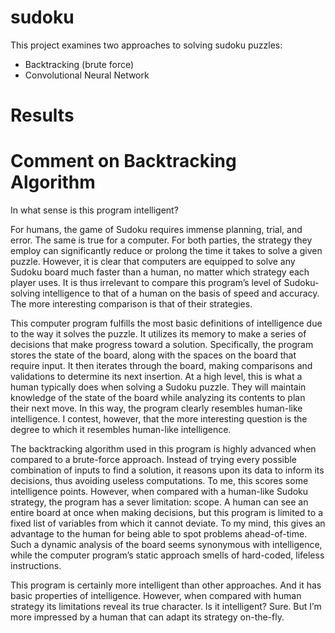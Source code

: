 # sudoku
This project examines two approaches to solving sudoku puzzles: 
- Backtracking (brute force)
- Convolutional Neural Network

# Results


# Comment on Backtracking Algorithm
In what sense is this program intelligent?

For humans, the game of Sudoku requires immense planning, trial, and error. The same is true for a computer. For both 
parties, the strategy they employ can significantly reduce or prolong the time it takes to solve a given puzzle. However,
it is clear that computers are equipped to solve any Sudoku board much faster than a human, no matter which strategy 
each player uses. It is thus irrelevant to compare this program’s level of Sudoku-solving intelligence to that of a 
human on the basis of speed and accuracy. The more interesting comparison is that of their strategies. 

This computer program fulfills the most basic definitions of intelligence due to the way it solves the puzzle. It utilizes
its memory to make a series of decisions that make progress toward a solution. Specifically, the program stores the state 
of the board, along with the spaces on the board that require input. It then iterates through the board, making comparisons 
and validations to determine its next insertion. At a high level, this is what a human typically does when solving a Sudoku 
puzzle. They will maintain knowledge of the state of the board while analyzing its contents to plan their next move. In this
way, the program clearly resembles human-like intelligence. I contest, however, that the more interesting question is the 
degree to which it resembles human-like intelligence. 

The backtracking algorithm used in this program is highly advanced when compared to a brute-force approach. Instead of trying 
every possible combination of inputs to find a solution, it reasons upon its data to inform its decisions, thus avoiding useless
computations. To me, this scores some intelligence points. However, when compared with a human-like Sudoku strategy, the program
has a sever limitation: scope.  A human can see an entire board at once when making decisions, but this program is limited to a
fixed list of variables from which it cannot deviate. To my mind, this gives an advantage to the human for being able to spot 
problems ahead-of-time. Such a dynamic analysis of the board seems synonymous with intelligence, while the computer program’s 
static approach smells of hard-coded, lifeless instructions. 

This program is certainly more intelligent than other approaches. And it has basic properties of intelligence. However, when compared
with human strategy its limitations reveal its true character. Is it intelligent? Sure. But I’m more impressed by a human that can 
adapt its strategy on-the-fly.
